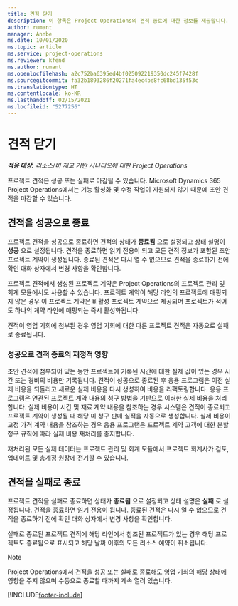 ```yaml
---
title: 견적 닫기
description: 이 항목은 Project Operations의 견적 종료에 대한 정보를 제공합니다.
author: rumant
manager: Annbe
ms.date: 10/01/2020
ms.topic: article
ms.service: project-operations
ms.reviewer: kfend
ms.author: rumant
ms.openlocfilehash: a2c752ba6395ed4bf025092219350dc245f7428f
ms.sourcegitcommit: fa32b1893286f20271fa4ec4be8fc68bd135f53c
ms.translationtype: HT
ms.contentlocale: ko-KR
ms.lasthandoff: 02/15/2021
ms.locfileid: "5277256"
---
```

# <a name="close-a-quote"></a>견적 닫기

_**적용 대상:** 리소스/비 재고 기반 시나리오에 대한 Project Operations_

프로젝트 견적은 성공 또는 실패로 마감될 수 있습니다. Microsoft Dynamics 365 Project Operations에서는 기능 활성화 및 수정 작업이 지원되지 않기 때문에 초안 견적을 마감할 수 있습니다.

## <a name="close-a-quote-as-won"></a>견적을 성공으로 종료

프로젝트 견적을 성공으로 종료하면 견적의 상태가 **종료됨** 으로 설정되고 상태 설명이 **성공** 으로 설정됩니다. 견적을 종료하면 읽기 전용이 되고 모든 견적 정보가 포함된 초안 프로젝트 계약이 생성됩니다. 종료된 견적은 다시 열 수 없으므로 견적을 종료하기 전에 확인 대화 상자에서 변경 사항을 확인합니다.

프로젝트 견적에서 생성된 프로젝트 계약은 Project Operations의 프로젝트 관리 및 회계 모듈에서도 사용할 수 있습니다. 프로젝트 계약이 해당 라인의 프로젝트에 매핑되지 않은 경우 이 프로젝트 계약은 비활성 프로젝트 계약으로 제공되며 프로젝트가 적어도 하나의 계약 라인에 매핑되는 즉시 활성화됩니다.

견적이 영업 기회에 첨부된 경우 영업 기회에 대한 다른 프로젝트 견적은 자동으로 실패로 종료됩니다.

### <a name="financial-impact-of-closing-a-quote-as-won"></a>성공으로 견적 종료의 재정적 영향

초안 견적에 첨부되어 있는 동안 프로젝트에 기록된 시간에 대한 실제 값이 있는 경우 시간 또는 경비의 비용만 기록됩니다. 견적이 성공으로 종료된 후 응용 프로그램은 이전 실제 비용을 되돌리고 새로운 실제 비용을 다시 생성하여 비용을 리팩토링합니다. 응용 프로그램은 연관된 프로젝트 계약 내용의 청구 방법을 기반으로 이러한 실제 비용을 처리합니다. 실제 비용이 시간 및 재료 계약 내용을 참조하는 경우 시스템은 견적이 종료되고 프로젝트 계약이 생성될 때 해당 미 청구 판매 실적을 자동으로 생성합니다. 실제 비용이 고정 가격 계약 내용을 참조하는 경우 응용 프로그램은 프로젝트 계약 고객에 대한 분할 청구 규칙에 따라 실제 비용 재처리를 중지합니다.

재처리된 모든 실제 데이터는 프로젝트 관리 및 회계 모듈에서 프로젝트 회계사가 검토, 업데이트 및 총계정 원장에 전기할 수 있습니다. 

## <a name="close-a-quote-as-lost"></a>견적을 실패로 종료

프로젝트 견적을 실패로 종료하면 상태가 **종료됨** 으로 설정되고 상태 설명은 **실패** 로 설정됩니다. 견적을 종료하면 읽기 전용이 됩니다. 종료된 견적은 다시 열 수 없으므로 견적을 종료하기 전에 확인 대화 상자에서 변경 사항을 확인합니다.

실패로 종료된 프로젝트 견적에 해당 라인에서 참조된 프로젝트가 있는 경우 해당 프로젝트도 종료됨으로 표시되고 해당 날짜 이후의 모든 리소스 예약이 취소됩니다.

> [!NOTE]
> Project Operations에서 견적을 성공 또는 실패로 종료해도 영업 기회의 해당 상태에 영향을 주지 않으며 수동으로 종료할 때까지 계속 열려 있습니다.


[!INCLUDE[footer-include](../includes/footer-banner.md)]